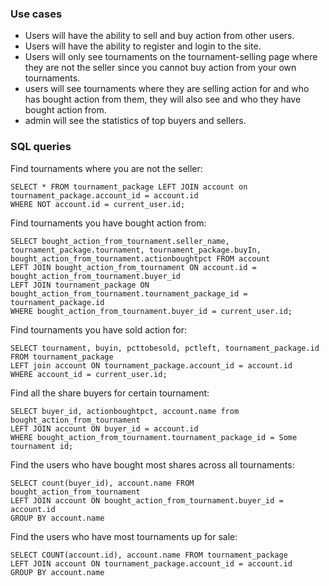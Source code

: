 ### Use cases

+ Users will have the ability to sell and buy action from other users. 
+ Users will have the ability to register and login to the site. 
+ Users will only see tournaments on the tournament-selling page where they are not the seller since you cannot buy action from your own tournaments.
+ users will see tournaments where they are selling action for and who has bought action from them, they will also see and who they have bought action from.
+ admin will see the statistics of top buyers and sellers.



### SQL queries


Find tournaments where you are not the seller:
```
SELECT * FROM tournament_package LEFT JOIN account on tournament_package.account_id = account.id
WHERE NOT account.id = current_user.id;
```

Find tournaments you have bought action from:
```
SELECT bought_action_from_tournament.seller_name, tournament_package.tournament, tournament_package.buyIn, bought_action_from_tournament.actionboughtpct FROM account 
LEFT JOIN bought_action_from_tournament ON account.id = bought_action_from_tournament.buyer_id
LEFT JOIN tournament_package ON bought_action_from_tournament.tournament_package_id = tournament_package.id
WHERE bought_action_from_tournament.buyer_id = current_user.id;
```

Find tournaments you have sold action for:
```
SELECT tournament, buyin, pcttobesold, pctleft, tournament_package.id FROM tournament_package
LEFT join account ON tournament_package.account_id = account.id 
WHERE account_id = current_user.id;
```

Find all the share buyers for certain tournament:
```
SELECT buyer_id, actionboughtpct, account.name from bought_action_from_tournament 
LEFT JOIN account ON buyer_id = account.id
WHERE bought_action_from_tournament.tournament_package_id = Some tournament id;
```

Find the users who have bought most shares across all tournaments:
```
SELECT count(buyer_id), account.name FROM bought_action_from_tournament
LEFT JOIN account ON bought_action_from_tournament.buyer_id = account.id
GROUP BY account.name
```


Find the users who have most tournaments up for sale:
```
SELECT COUNT(account.id), account.name FROM tournament_package
LEFT JOIN account ON tournament_package.account_id = account.id
GROUP BY account.name
```

